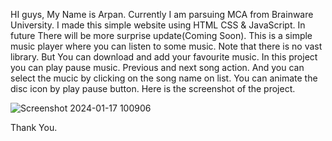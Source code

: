 HI guys, My Name is Arpan. Currently I am parsuing MCA from Brainware University.
I made this simple website using HTML CSS & JavaScript.
In future There will be more surprise update(Coming Soon).
This is a simple music player where you can listen to some music.
Note that there is no  vast library. But You can download and add your favourite music.
In this project you can play pause music. Previous and next song action. And you can select the mucic by clicking on the song name on list.
You can animate the disc icon by play pause button.
Here is the screenshot of the project.

![Screenshot 2024-01-17 100906](https://github.com/ArpanTheCoder/MUSIC-PLAYER/assets/111378465/d8432c4b-aaa7-41c7-b510-f65149c2411c)




Thank You.
